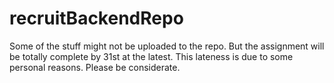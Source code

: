 # recruitBackendRepo
Some of the stuff might not be uploaded to the repo. But the assignment will be totally complete by 31st at the latest. This lateness is due to some personal reasons. Please be considerate.
